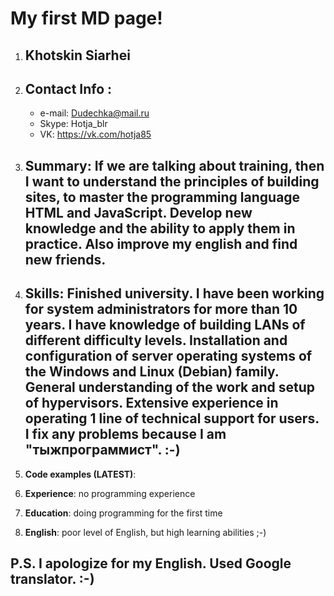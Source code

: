 # My first MD page!

1. ## Khotskin Siarhei
2. ## Contact Info :
    * e-mail: Dudechka@mail.ru
    * Skype: Hotja_blr 
    * VK: https://vk.com/hotja85

3. ## **Summary**: If we are talking about training, then I want to understand the principles of building sites, to master the programming language HTML and JavaScript. Develop new knowledge and the ability to apply them in practice. Also improve my english and find new friends.

4. ## **Skills**: Finished university. I have been working for system administrators for more than 10 years. I have knowledge of building LANs of different difficulty levels. Installation and configuration of server operating systems of the Windows and Linux (Debian) family. General understanding of the work and setup of hypervisors. Extensive experience in operating 1 line of technical support for users. I fix any problems because I am "тыжпрограммист". :-)

5. **Code examples (LATEST)**:

6. **Experience**: no programming experience

7. **Education**: doing programming for the first time

8. **English**: poor level of English, but high learning abilities ;-)

## P.S. I apologize for my English. Used Google translator. :-)